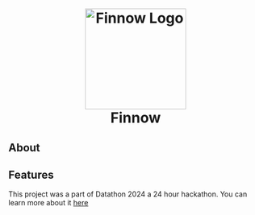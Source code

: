<h1 align="center">
    <img src="https://raw.githubusercontent.com/SriramGaddam5/Finnow/196b59b7069f24f98b749b5e587151d707b47b58/public/images/Shark%20fin.svg" alt="Finnow Logo" width="200">
  <br>
  Finnow
</h1>

## About


## Features



This project was a part of Datathon 2024 a 24 hour hackathon. You can learn more about it [here](https://x.tamuhack.org/)
